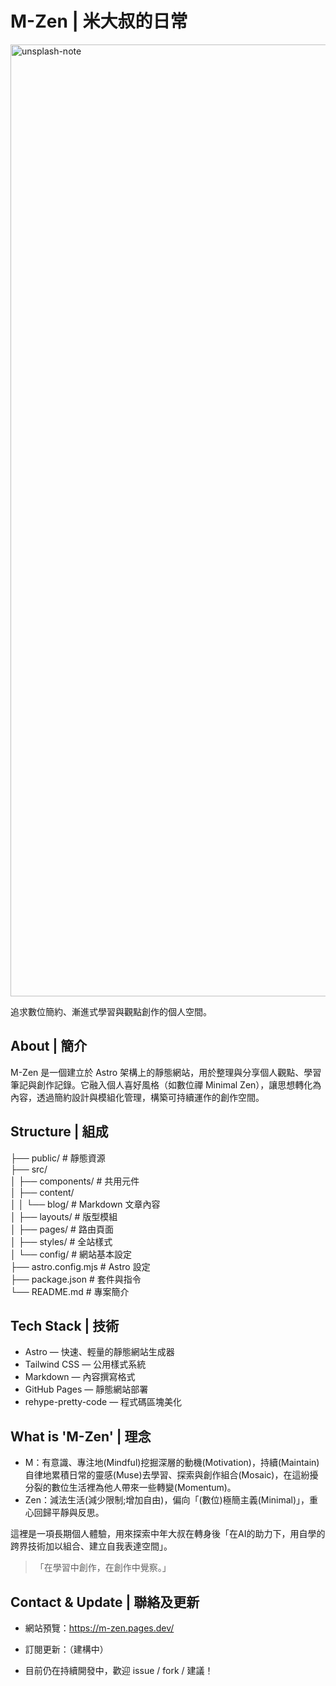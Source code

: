 # M-Zen | 米大叔的日常

<img width="1523" alt="unsplash-note" src="https://images.unsplash.com/photo-1517842645767-c639042777db?q=80&w=1170&auto=format&fit=crop&ixlib=rb-4.1.0&ixid=M3wxMjA3fDB8MHxwaG90by1wYWdlfHx8fGVufDB8fHx8fA%3D%3D" />

追求數位簡約、漸進式學習與觀點創作的個人空間。

## About | 簡介

M-Zen 是一個建立於 Astro 架構上的靜態網站，用於整理與分享個人觀點、學習筆記與創作記錄。它融入個人喜好風格（如數位禪 Minimal Zen），讓思想轉化為內容，透過簡約設計與模組化管理，構築可持續運作的創作空間。

## Structure | 組成

├── public/                 # 靜態資源  
├── src/  
│   ├── components/         # 共用元件  
│   ├── content/  
│   │   └── blog/           # Markdown 文章內容  
│   ├── layouts/            # 版型模組  
│   ├── pages/              # 路由頁面  
│   ├── styles/             # 全站樣式  
│   └── config/             # 網站基本設定  
├── astro.config.mjs        # Astro 設定  
├── package.json            # 套件與指令  
└── README.md               # 專案簡介  

## Tech Stack | 技術

- Astro — 快速、輕量的靜態網站生成器
- Tailwind CSS — 公用樣式系統
- Markdown — 內容撰寫格式
- GitHub Pages — 靜態網站部署
- rehype-pretty-code — 程式碼區塊美化

## What is 'M-Zen' | 理念

- M：有意識、專注地(Mindful)挖掘深層的動機(Motivation)，持續(Maintain)自律地累積日常的靈感(Muse)去學習、探索與創作組合(Mosaic)，在這紛擾分裂的數位生活裡為他人帶來一些轉變(Momentum)。
- Zen：減法生活(減少限制;增加自由)，偏向「(數位)極簡主義(Minimal)」，重心回歸平靜與反思。

這裡是一項長期個人體驗，用來探索中年大叔在轉身後「在AI的助力下，用自學的跨界技術加以組合、建立自我表達空間」。
>「在學習中創作，在創作中覺察。」

## Contact & Update | 聯絡及更新

- 網站預覽：https://m-zen.pages.dev/

- 訂閱更新：（建構中）

- 目前仍在持續開發中，歡迎 issue / fork / 建議！

